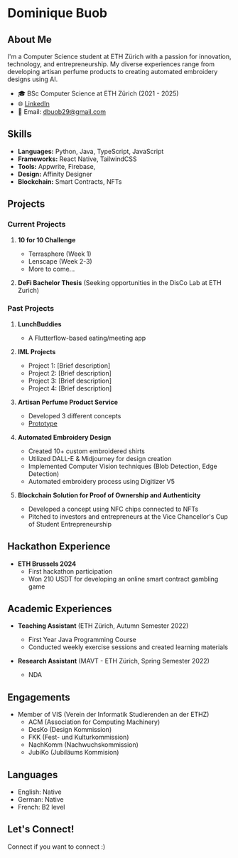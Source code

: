 # Dominique Buob

## About Me
I'm a Computer Science student at ETH Zürich with a passion for innovation, technology, and entrepreneurship. My diverse experiences range from developing artisan perfume products to creating automated embroidery designs using AI.

- 🎓 BSc Computer Science at ETH Zürich (2021 - 2025)
- 🌐 [LinkedIn](https://www.linkedin.com/in/dominique-buob)
- 📧 Email: dbuob29@gmail.com

## Skills
- **Languages:** Python, Java, TypeScript, JavaScript
- **Frameworks:** React Native, TailwindCSS
- **Tools:** Appwrite, Firebase,
- **Design:** Affinity Designer
- **Blockchain:** Smart Contracts, NFTs

## Projects

### Current Projects
1. **10 for 10 Challenge**
   - Terrasphere (Week 1)
   - Lenscape (Week 2-3)
   - More to come...

2. **DeFi Bachelor Thesis** (Seeking opportunities in the DisCo Lab at ETH Zurich)

### Past Projects
1. **LunchBuddies**
   - A Flutterflow-based eating/meeting app

2. **IML Projects**
   - Project 1: [Brief description]
   - Project 2: [Brief description]
   - Project 3: [Brief description]
   - Project 4: [Brief description]

3. **Artisan Perfume Product Service**
   - Developed 3 different concepts
   - [Prototype](https://intime-perfume.flutterflow.app/)

4. **Automated Embroidery Design**
   - Created 10+ custom embroidered shirts
   - Utilized DALL-E & Midjourney for design creation
   - Implemented Computer Vision techniques (Blob Detection, Edge Detection)
   - Automated embroidery process using Digitizer V5

5. **Blockchain Solution for Proof of Ownership and Authenticity**
   - Developed a concept using NFC chips connected to NFTs
   - Pitched to investors and entrepreneurs at the Vice Chancellor's Cup of Student Entrepreneurship

## Hackathon Experience
- **ETH Brussels 2024**
  - First hackathon participation
  - Won 210 USDT for developing an online smart contract gambling game

## Academic Experiences
- **Teaching Assistant** (ETH Zürich, Autumn Semester 2022)
  - First Year Java Programming Course
  - Conducted weekly exercise sessions and created learning materials

- **Research Assistant** (MAVT - ETH Zürich, Spring Semester 2022)
  - NDA

## Engagements
- Member of VIS (Verein der Informatik Studierenden an der ETHZ)
  - ACM (Association for Computing Machinery)
  - DesKo (Design Kommission)
  - FKK (Fest- und Kulturkommission)
  - NachKomm (Nachwuchskommission)
  - JubiKo (Jubiläums Kommision)

## Languages
- English: Native
- German: Native
- French: B2 level

## Let's Connect!
Connect if you want to connect :)
